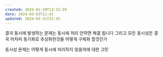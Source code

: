 ```yaml
---
created: 2024-02-20T13:13:59
date: 2024-03-03T11:41
updated: 2024-03-31T22:43
---
```

결국 동시에 발생하는 문제는
동시에 처리 안하면
해결 됩니다
그리고 모든 동시성은 결국 어차피 동기화로
추상화한것들 어떻게 구체화 할것인가

동시성 문제는 어떻게 동시에 처리하지 않을까에 대한 고민